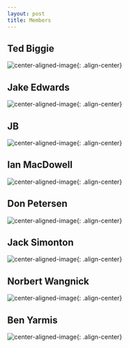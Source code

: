 ```yaml
---
layout: post
title: Members
---
```


## Ted Biggie
![center-aligned-image](/images/members/tbiggie.jpeg){: .align-center}

## Jake Edwards
![center-aligned-image](/images/members/jedwards.jpeg){: .align-center}

## JB
![center-aligned-image](/images/members/jb.jpeg){: .align-center}

## Ian MacDowell
![center-aligned-image](/images/members/imacdowell.jpeg){: .align-center}

## Don Petersen
![center-aligned-image](/images/members/dpetersen.jpeg){: .align-center}

## Jack Simonton
![center-aligned-image](/images/members/jsimonton.jpeg){: .align-center}

## Norbert Wangnick
![center-aligned-image](/images/members/nwangnick.jpeg){: .align-center}

## Ben Yarmis
![center-aligned-image](/images/members/byarmis.jpeg){: .align-center}


